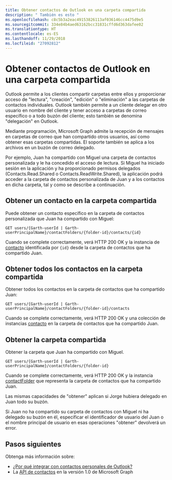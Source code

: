 ```yaml
---
title: Obtener contactos de Outlook en una carpeta compartida
description: " También es esto "
ms.openlocfilehash: c8c5b3a2eac49153826113af036146cc4475d9e5
ms.sourcegitcommit: 334e84b4aed63162bcc31831cffd6d363dafee02
ms.translationtype: HT
ms.contentlocale: es-ES
ms.lasthandoff: 11/29/2018
ms.locfileid: "27092812"
---
```

# <a name="get-outlook-contacts-in-a-shared-folder"></a>Obtener contactos de Outlook en una carpeta compartida

Outlook permite a los clientes compartir carpetas entre ellos y proporcionar acceso de "lectura", "creación", "edición" o "eliminación" a las carpetas de contactos individuales. Outlook también permite a un cliente delegar en otro usuario en nombre del cliente y tener acceso a carpetas de correo específico o a todo buzón del cliente; esto también se denomina "delegación" en Outlook.

Mediante programación, Microsoft Graph admite la recepción de mensajes en carpetas de correo que han compartido otros usuarios, así como obtener esas carpetas compartidas. El soporte también se aplica a los archivos en un buzón de correo delegado.

Por ejemplo, Juan ha compartido con Miguel una carpeta de contactos personalizada y le ha concedido el acceso de lectura. Si Miguel ha iniciado sesión en la aplicación y ha proporcionado permisos delegados (Contacts.Read.Shared o Contacts.ReadWrite.Shared), la aplicación podrá acceder a la carpeta de contactos personalizada de Juan y a los contactos en dicha carpeta, tal y como se describe a continuación.

## <a name="get-a-contact-in-the-shared-folder"></a>Obtener un contacto en la carpeta compartida

Puede obtener un contacto específico en la carpeta de contactos personalizada que Juan ha compartido con Miguel:

<!-- { "blockType": "ignored" } -->
```http
GET users/{Garth-userId | Garth-userPrincipalName}/contactFolders/{folder-id}/contacts/{id}
```

Cuando se complete correctamente, verá HTTP 200 OK y la instancia de [contacto](/graph/api/resources/contact?view=graph-rest-1.0) identificada por `{id}` desde la carpeta de contactos que ha compartido Juan.

## <a name="get-all-contacts-in-the-shared-folder"></a>Obtener todos los contactos en la carpeta compartida

Obtener todos los contactos en la carpeta de contactos que ha compartido Juan:

<!-- { "blockType": "ignored" } -->
```http
GET users/{Garth-userId | Garth-userPrincipalName}/contactFolders/{folder-id}/contacts
```

Cuando se complete correctamente, verá HTTP 200 OK y una colección de instancias [contacto](/graph/api/resources/contact?view=graph-rest-1.0) en la carpeta de contactos que ha compartido Juan.

## <a name="get-the-shared-folder"></a>Obtener la carpeta compartida

Obtener la carpeta que Juan ha compartido con Miguel.

<!-- { "blockType": "ignored" } -->
```http
GET users/{Garth-userId | Garth-userPrincipalName}/contactFolders/{folder-id}
```

Cuando se complete correctamente, verá HTTP 200 OK y la instancia [contactFolder](/graph/api/resources/contactfolder?view=graph-rest-1.0) que representa la carpeta de contactos que ha compartido Juan.

Las mismas capacidades de "obtener" aplican si Jorge hubiera delegado en Juan todo su buzón.

Si Juan no ha compartido su carpeta de contactos con Miguel ni ha delegado su buzón en él, especificar el identificador de usuario del Juan o el nombre principal de usuario en esas operaciones "obtener" devolverá un error. 


## <a name="next-steps"></a>Pasos siguientes

Obtenga más información sobre:

- [¿Por qué integrar con contactos personales de Outlook?](outlook-contacts-concept-overview.md)
- La [API de contactos](/graph/api/resources/contact?view=graph-rest-1.0) en la versión 1.0 de Microsoft Graph